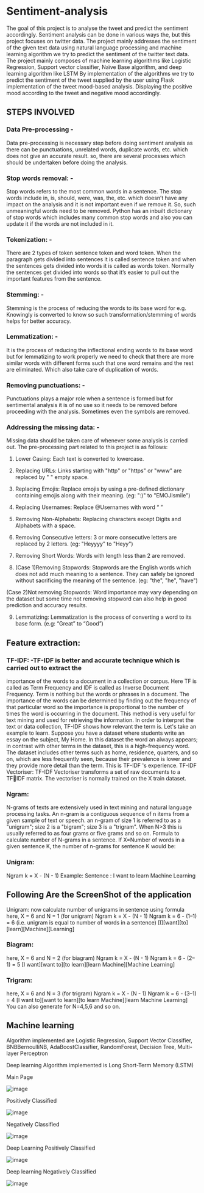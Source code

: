 # Sentiment-analysis

The goal of this project is to analyse the tweet and predict the sentiment accordingly.
Sentiment analysis can be done in various ways the, but this project focuses on twitter 
data.
The project mainly addresses the sentiment of the given text data using natural 
language processing and machine learning algorithm we try to predict the sentiment 
of the twitter text data.
The project mainly composes of machine learning algorithms like Logistic 
Regression, Support vector classifier, Naïve Base algorithm, and deep learning 
algorithm like LSTM
By implementation of the algorithms we try to predict the sentiment of the tweet 
supplied by the user using Flask implementation of the tweet mood-based analysis.
Displaying the positive mood according to the tweet and negative mood accordingly.

## STEPS INVOLVED

### Data Pre-processing -

Data pre-processing is necessary step before doing sentiment analysis as there can be
punctuations, unrelated words, duplicate words, etc. which does not give an accurate 
result. so, there are several processes which should be undertaken before doing the 
analysis.

### Stop words removal: -

Stop words refers to the most common words in a sentence. The stop words include 
in, is, should, were, was, the, etc. which doesn’t have any impact on the analysis and it 
is not important even if we remove it. So, such unmeaningful words need to be
removed. Python has an inbuilt dictionary of stop words which includes many 
common stop words and also you can update it if the words are not included in it.

### Tokenization: -

There are 2 types of token sentence token and word token. When the paragraph gets 
divided into sentences it is called sentence token and when the sentences gets divided 
into words it is called as words token. Normally the sentences get divided into words 
so that it’s easier to pull out the important features from the sentence.

### Stemming: -

Stemming is the process of reducing the words to its base word
for e.g. Knowingly is converted to know so such transformation/stemming of words 
helps for better accuracy.

### Lemmatization: -

It is the process of reducing the inflectional ending words to its base word but for 
lemmatizing to work properly we need to check that there are more similar words 
with different forms such that
one word remains and the rest are eliminated. Which also take care of duplication of 
words.

### Removing punctuations: -

Punctuations plays a major role when a sentence is formed but for sentimental 
analysis it is of no use so it needs to be removed before proceeding with the analysis.
Sometimes even the symbols are removed.

### Addressing the missing data: -

Missing data should be taken care of whenever some analysis is carried out.
The pre-processing part related to this project is as follows:
1. Lower Casing: Each text is converted to lowercase.

2. Replacing URLs: Links starting with "http" or "https" or "www" are replaced 
by " " empty space.

3. Replacing Emojis: Replace emojis by using a pre-defined dictionary 
containing emojis along with their meaning. (eg: ":)" to "EMOJIsmile")

4. Replacing Usernames: Replace @Usernames with word “ ”

5. Removing Non-Alphabets: Replacing characters except Digits and Alphabets 
with a space.

6. Removing Consecutive letters: 3 or more consecutive letters are replaced by 2 letters. (eg: "Heyyyy" to "Heyy")

7. Removing Short Words: Words with length less than 2 are removed.

8. (Case 1)Removing Stopwords: Stopwords are the English words which does 
not add much meaning to a sentence. They can safely be ignored without 
sacrificing the meaning of the sentence. (eg: "the", "he", "have")

  (Case 2)Not removing Stopwords: Word importance may vary depending on 
  the dataset but some time not removing stopword can also help in good 
  prediction and accuracy results.

9. Lemmatizing: Lemmatization is the process of converting a word to its base 
form. (e.g: “Great” to “Good”)



## Feature extraction: 

### TF-IDF: -TF-IDF is better and accurate technique which is carried out to extract the 
importance of the words to a document in a collection or corpus. Here TF is called as
Term Frequency and IDF is called as Inverse Document Frequency. Term is nothing 
but the words or phrases in a document. The importance of the words can be 
determined by finding out the frequency of that particular word so the importance is 
proportional to the number of times the word is occurring in the document. This 
method is very useful for text mining and used for retrieving the information.
In order to interpret the text or data collection, TF-IDF shows how relevant the term 
is. Let's take an example to learn. Suppose you have a dataset where students write an 
essay on the subject, My Home. In this dataset the word an always appears; in contrast 
with other terms in the dataset, this is a high-frequency word. The dataset includes 
other terms such as home, residence, quarters, and so on, which are less frequently 
seen, because their prevalence is lower and they provide more detail than the term. 
This is TF-IDF 's experience.
TF-IDF Vectoriser: TF-IDF Vectoriser transforms a set of raw documents to a TFIDF matrix. The vectoriser is normally trained on the X train dataset.


### Ngram:
N-grams of texts are extensively used in text mining and natural language processing 
tasks. An n-gram is a contiguous sequence of n items from a given sample of text or 
speech. an n-gram of size 1 is referred to as a "unigram"; size 2 is a 
"bigram"; size 3 is a "trigram". When N>3 this is usually referred to as four grams 
or five grams and so on.
Formula to calculate number of N-grams in a sentence.
If X=Number of words in a given sentence K, the number of n-grams for sentence K
would be:
### Unigram:
Ngram k = X - (N - 1)
Example:
Sentence : I want to learn Machine Learning
## Following Are the ScreenShot of the application

Unigram: now calculate number of unigrams in sentence using formula
here, X = 6 and N = 1 (for unigram)
Ngram k = X - (N - 1)
Ngram k = 6 - (1–1) = 6 (i.e. unigram is equal to number of words in a sentence)
[I][want][to][learn][Machine][Learning]


### Biagram:
here, X = 6 and N = 2 (for biagram)
Ngram k = X - (N - 1)
Ngram k = 6 - (2–1) = 5
[I want][want to][to learn][learn Machine][Machine Learning]

### Trigram:
here, X = 6 and N = 3 (for trigram)
Ngram k = X - (N - 1)
Ngram k = 6 - (3–1) = 4
[I want to][want to learn][to learn Machine][learn Machine Learning]
You can also generate for N=4,5,6 and so on.
  
## Machine learning 
Algorithm implemented are Logistic Regression, Support Vector Classifier, BNBBernoulliNB, AdaBoostClassifier, RandomForest, Decision Tree, Multi-layer Perceptron
   
Deep learning
Algorithm implemented is Long Short-Term Memory (LSTM)

Main Page

![image](https://github.com/BhavyaShukla/Sentiment-analysis/blob/main/screenshot/Capture.PNG)

Positively Classified

![image](https://github.com/BhavyaShukla/Sentiment-analysis/blob/main/screenshot/Positive.PNG)

Negatively Classified

![image](https://github.com/BhavyaShukla/Sentiment-analysis/blob/main/screenshot/Negative.PNG)

Deep Learning Positively Classified

![image](https://github.com/BhavyaShukla/Sentiment-analysis/blob/main/screenshot/Deep%20learning%20pos.PNG)

Deep learning Negatively Classified

![image](https://github.com/BhavyaShukla/Sentiment-analysis/blob/main/screenshot/Deep%20learning%20Negative.PNG)

